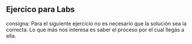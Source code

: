 ## Ejercico para Labs

consigna: Para el siguiente ejercicio no es necesario que la solución sea la correcta. Lo que más nos interesa es saber el proceso por el cual llegás a ella. 